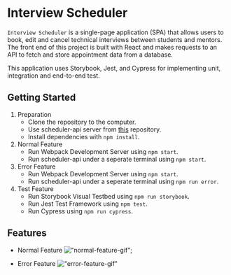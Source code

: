 # **Interview Scheduler**

`Interview Scheduler` is a single-page application (SPA) that allows users to book, edit and cancel technical interviews between students and mentors. The front end of this project is built with React and makes requests to an API to fetch and store appointment data from a database.

This application uses Storybook, Jest, and Cypress for implementing unit, integration and end-to-end test.


## **Getting Started**

1. Preparation
   * Clone the repository to the computer.
   * Use scheduler-api server from [this](https://github.com/lighthouse-labs/scheduler-api) repository.
   * Install dependencies with `npm install`.
2. Normal Feature 
   * Run Webpack Development Server using `npm start`.
   * Run scheduler-api under a seperate terminal using `npm start`.
3. Error Feature
   * Run Webpack Development Server using `npm start`.
   * Run scheduler-api under a seperate terminal using `npm run error`.
4. Test Feature
   * Run Storybook Visual Testbed using `npm run storybook`.
   * Run Jest Test Framework using `npm test`.
   * Run Cypress using `npm run cypress`.

## **Features**
* Normal Feature
!["normal-feature-gif"](docs/scheduler-normal.gif);

* Error Feature
!["error-feature-gif"](docs/scheduler-error.gif)




